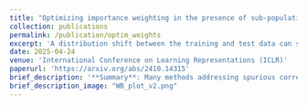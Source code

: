```yaml
---
title: "Optimizing importance weighting in the presence of sub-population shifts"
collection: publications
permalink: /publication/optim_weights
excerpt: 'A distribution shift between the training and test data can severely harm performance of machine learning models. Importance weighting addresses this issue by assigning different weights to data points during training. We argue that existing heuristics for determining the weights are suboptimal, as they neglect the increase of the variance of the estimated model due to the finite sample size of the training data. We interpret the optimal weights in terms of a bias-variance trade-off, and propose a bi-level optimization procedure in which the weights and model parameters are optimized simultaneously. We apply this optimization to existing importance weighting techniques for last-layer retraining of deep neural networks in the presence of sub-population shifts and show empirically that optimizing weights significantly improves generalization performance.'
date: 2025-04-24
venue: 'International Conference on Learning Representations (ICLR)'
paperurl: 'https://arxiv.org/abs/2410.14315'
brief_description: '**Summary**: Many methods addressing spurious correlations rely on a form of importance weighting. We show these weights are frequently sub-optimal, and how to find better ones.'
brief_description_image: "WB_plot_v2.png"
---
```

